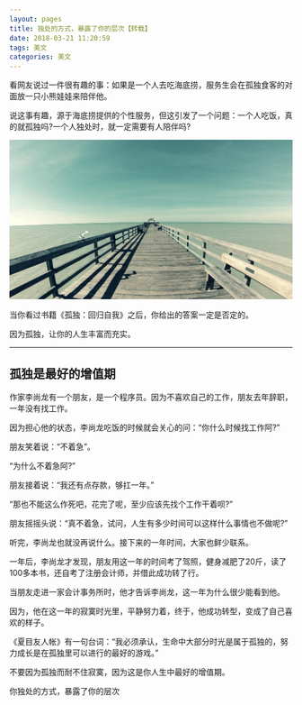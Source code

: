 ```yaml
---
layout: pages
title: 独处的方式，暴露了你的层次【转载】
date: 2018-03-21 11:20:59
tags: 美文
categories: 美文
---
```


看网友说过一件很有趣的事：如果是一个人去吃海底捞，服务生会在孤独食客的对面放一只小熊娃娃来陪伴他。

说这事有趣，源于海底捞提供的个性服务，但这引发了一个问题：一个人吃饭，真的就孤独吗?一个人独处时，就一定需要有人陪伴吗?

![海边](https://raw.githubusercontent.com/geekhch/hexo/master/images/markdown/hai.jpeg?raw=true)

当你看过书籍《孤独：回归自我》之后，你给出的答案一定是否定的。

因为孤独，让你的人生丰富而充实。

*************

## 孤独是最好的增值期

作家李尚龙有一个朋友，是一个程序员。因为不喜欢自己的工作，朋友去年辞职，一年没有找工作。

因为担心他的状态，李尚龙吃饭的时候就会关心的问：“你什么时候找工作阿?”

朋友笑着说：“不着急”。

“为什么不着急阿?”

朋友接着说：“我还有点存款，够扛一年。”

“那也不能这么作死吧，花完了呢，至少应该先找个工作干着呗?”

朋友摇摇头说：“真不着急，试问，人生有多少时间可以这样什么事情也不做呢?”

听完，李尚龙也就没再说什么。接下来的一年时间，大家也鲜少联系。

一年后，李尚龙才发现，朋友用这一年的时间考了驾照，健身减肥了20斤，读了100多本书，还自考了注册会计师，并借此成功转了行。

当朋友走进一家会计事务所时，他才告诉李尚龙，这一年为什么很少能看到他。

因为，他在这一年的寂寞时光里，平静努力着，终于，他成功转型，变成了自己喜欢的样子。

《夏目友人帐》有一句台词：“我必须承认，生命中大部分时光是属于孤独的，努力成长是在孤独里可以进行的最好的游戏。”

不要因为孤独而耐不住寂寞，因为这是你人生中最好的增值期。


你独处的方式，暴露了你的层次
